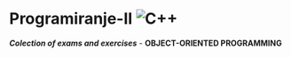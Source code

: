 # Programiranje-II 		![C++](https://img.shields.io/badge/c++-%2300599C.svg?style=for-the-badge&logo=c%2B%2B&logoColor=white)


***Colection of exams and exercises*** - **OBJECT-ORIENTED PROGRAMMING**

